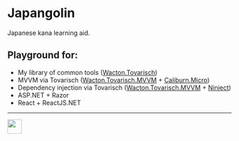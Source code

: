 # Japangolin
Japanese kana learning aid.

## Playground for:
- My library of common tools ([Wacton.Tovarisch](https://gitlab.com/Wacton/Tovarisch))
- MVVM via Tovarisch ([Wacton.Tovarisch.MVVM](https://gitlab.com/Wacton/Tovarisch/tree/master/Tovarisch.MVVM) + [Caliburn.Micro](http://caliburnmicro.com/))
- Dependency injection via Tovarisch ([Wacton.Tovarisch.MVVM](https://gitlab.com/Wacton/Tovarisch/tree/master/Tovarisch.MVVM) + [Ninject](http://www.ninject.org/))
- ASP.NET + Razor
- React + ReactJS.NET

---

<img src="https://gitlab.com/Wacton/Japangolin/raw/master/Japangolin.UI/Resources/Japangolin.png" width="32" height="32">